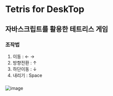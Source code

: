 # Tetris for DeskTop

## 자바스크립트를 활용한 테트리스 게임

### 조작법
1. 이동 : ← →
2. 방향전환 : ↑
3. 하단이동 : ↓
4. 내리기 : Space 
###

![image](https://user-images.githubusercontent.com/38034518/112872765-b868d080-90fb-11eb-9d4e-be7f4df54c09.png)
